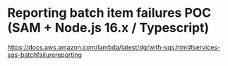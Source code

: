 # Reporting batch item failures POC (SAM + Node.js 16.x / Typescript)

https://docs.aws.amazon.com/lambda/latest/dg/with-sqs.html#services-sqs-batchfailurereporting
